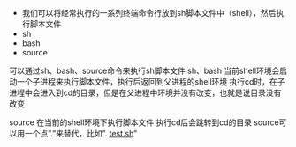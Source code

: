 - 我们可以将经常执行的一系列终端命令行放到sh脚本文件中（shell），然后执行脚本文件
- sh
- bash
- source

可以通过sh、bash、source命令来执行sh脚本文件
sh、bash
当前shell环境会启动一个子进程来执行脚本文件，执行后返回到父进程的shell环境
执行cd时，在子进程中会进入到cd的目录，但是在父进程中环境并没有改变，也就是说目录没有改变

source
在当前的shell环境下执行脚本文件
执行cd后会跳转到cd的目录
source可以用一个点”.”来替代，比如”. [test.sh](http://test.sh/)”